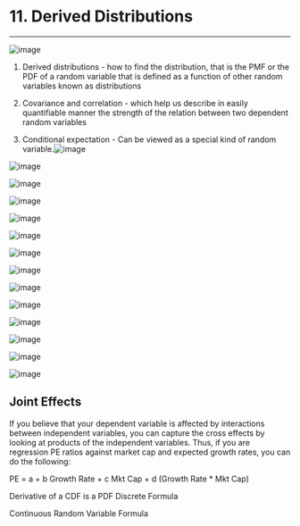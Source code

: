 # 11. Derived Distributions

---

![image](media/Intro-Syllabus_11.-Derived-Distributions-image1.png)

1. Derived distributions - how to find the distribution, that is the PMF or the PDF of a random variable that is defined as a function of other random variables known as distributions

2. Covariance and correlation - which help us describe in easily quantifiable manner the strength of the relation between two dependent random variables

3. Conditional expectation - Can be viewed as a special kind of random variable.![image](media/Intro-Syllabus_11.-Derived-Distributions-image2.png)

![image](media/Intro-Syllabus_11.-Derived-Distributions-image3.png)

![image](media/Intro-Syllabus_11.-Derived-Distributions-image4.png)

![image](media/Intro-Syllabus_11.-Derived-Distributions-image5.png)

![image](media/Intro-Syllabus_11.-Derived-Distributions-image6.png)

![image](media/Intro-Syllabus_11.-Derived-Distributions-image7.png)

![image](media/Intro-Syllabus_11.-Derived-Distributions-image8.png)

![image](media/Intro-Syllabus_11.-Derived-Distributions-image9.png)

![image](media/Intro-Syllabus_11.-Derived-Distributions-image10.png)

![image](media/Intro-Syllabus_11.-Derived-Distributions-image11.png)

![image](media/Intro-Syllabus_11.-Derived-Distributions-image12.png)

![image](media/Intro-Syllabus_11.-Derived-Distributions-image13.png)

![image](media/Intro-Syllabus_11.-Derived-Distributions-image14.png)

![image](media/Intro-Syllabus_11.-Derived-Distributions-image15.png)

## Joint Effects

If you believe that your dependent variable is affected by interactions between independent variables, you can capture the cross effects by looking at products of the independent variables. Thus, if you are regression PE ratios against market cap and expected growth rates, you can do the following:

PE = a + b Growth Rate + c Mkt Cap + d (Growth Rate * Mkt Cap)

Derivative of a CDF is a PDF
Discrete Formula

Continuous Random Variable Formula
